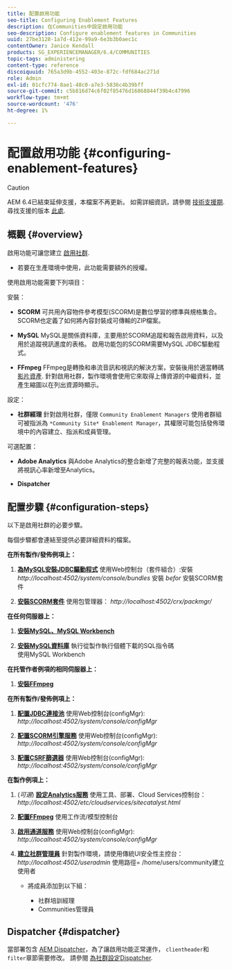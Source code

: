 ```yaml
---
title: 配置啟用功能
seo-title: Configuring Enablement Features
description: 在Communities中設定啟用功能
seo-description: Configure enablement features in Communities
uuid: 27be3128-1a7d-412e-99a9-6e3b3b0aec1c
contentOwner: Janice Kendall
products: SG_EXPERIENCEMANAGER/6.4/COMMUNITIES
topic-tags: administering
content-type: reference
discoiquuid: 765a3d9b-4552-403e-872c-fdf684ac271d
role: Admin
exl-id: 01cfc774-8ae1-48c0-a7e3-5836c4b39bff
source-git-commit: c5b816d74c6f02f85476d16868844f39b4c47996
workflow-type: tm+mt
source-wordcount: '476'
ht-degree: 1%

---
```


# 配置啟用功能 {#configuring-enablement-features}

>[!CAUTION]
>
>AEM 6.4已結束延伸支援，本檔案不再更新。 如需詳細資訊，請參閱 [技術支援期](https://helpx.adobe.com//tw/support/programs/eol-matrix.html). 尋找支援的版本 [此處](https://experienceleague.adobe.com/docs/).

## 概觀 {#overview}

啟用功能可讓您建立 [啟用社群](overview.md#enablement-community).

* 若要在生產環境中使用，此功能需要額外的授權。

使用啟用功能需要下列項目：

安裝：

* **SCORM**
可共用內容物件參考模型(SCORM)是數位學習的標準與規格集合。 SCORM也定義了如何將內容封裝成可傳輸的ZIP檔案。

* **MySQL**
MySQL是關係資料庫，主要用於SCORM追蹤和報告啟用資料，以及用於追蹤視訊進度的表格。 啟用功能包的SCORM需要MySQL JDBC驅動程式。

* **FFmpeg**
FFmpeg是轉換和串流音訊和視訊的解決方案，安裝後用於適當轉碼 [影片資產](../../help/sites-authoring/default-components-foundation.md#video). 針對啟用社群，製作環境會使用它來取得上傳資源的中繼資料，並產生縮圖以在列出資源時顯示。

設定：

* **社群經理**
針對啟用社群，僅限 
`Community Enablement Managers` 使用者群組可被指派為 `*Community Site* Enablement Manager`，其權限可能包括發佈環境中的內容建立、指派和成員管理。

可選配置：

* **Adobe Analytics**
與Adobe Analytics的整合新增了完整的報表功能，並支援將視訊心率新增至Analytics。

* **Dispatcher**

## 配置步驟 {#configuration-steps}

以下是啟用社群的必要步驟。

每個步驟都會連結至提供必要詳細資料的檔案。

**在所有製作/發佈例項上：**

1. **[為MySQL安裝JDBC驅動程式](deploy-communities.md#jdbc-driver-for-mysql)**
使用Web控制台（套件組合）:安裝 *http://localhost:4502/system/console/bundles*
安裝 *befor* 安裝SCORM套件

1. **[安裝SCORM套件](deploy-communities.md#scorm-package)**
使用包管理器： 
*http://localhost:4502/crx/packmgr/*

**在任何伺服器上：**

1. **[安裝MySQL、MySQL Workbench](mysql.md)**

1. **[安裝MySQL資料庫](mysql.md#database-setup)**
執行從製作執行個體下載的SQL指令碼
\
   使用MySQL Workbench

**在托管作者例項的相同伺服器上：**

1. **[安裝FFmpeg](ffmpeg.md)**

**在所有製作/發佈例項上：**

1. **[配置JDBC連接池](mysql.md#configure-jdbc-connections)**
使用Web控制台(configMgr): 
*http://localhost:4502/system/console/configMgr*

1. **[配置SCORM引擎服務](mysql.md#aem-communities-scormengine-service)**
使用Web控制台(configMgr): 
*http://localhost:4502/system/console/configMgr*

1. **[配置CSRF篩選器](mysql.md#adobe-granite-csrf-filter)**
使用Web控制台(configMgr): 
*http://localhost:4502/system/console/configMgr*

**在製作例項上：**

1. (*可選*) **[設定Analytics服務](analytics.md)**
使用工具、部署、Cloud Services控制台： 
*http://localhost:4502/etc/cloudservices/sitecatalyst.html*

1. **[配置FFmpeg](ffmpeg.md#configure-ffmpeg-transcoding-service)**
使用工作流/模型控制台

1. **[啟用通道服務](deploy-communities.md#tunnel-service-on-author)**
使用Web控制台(configMgr): 
*http://localhost:4502/system/console/configMgr*

1. **[建立社群管理員](users.md#creating-community-members)** 針對製作環境，請使用傳統UI安全性主控台： *http://localhost:4502/useradmin*
使用路徑= /home/users/community建立使用者

   * 將成員添加到以下組：

      * 社群培訓經理
      * Communities管理員

## Dispatcher {#dispatcher}

當部署包含 [AEM Dispatcher](https://helpx.adobe.com/experience-manager/dispatcher/using/dispatcher.html)，為了讓啟用功能正常運作， `clientheader`和 `filter`章節需要修改。 請參閱 [為社群設定Dispatcher](dispatcher.md#enablement).
